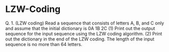 # LZW-Coding
Q. 1. (LZW coding) Read a sequence that consists of letters A, B, and C only and assume that the initial dictionary is
0A 1B 2C
(1) Print out the output sequence for the input sequence using the LZW coding algorithm.
(2) Print out the dictionary in the end of the LZW coding.
The length of the input sequence is no more than 64 letters.